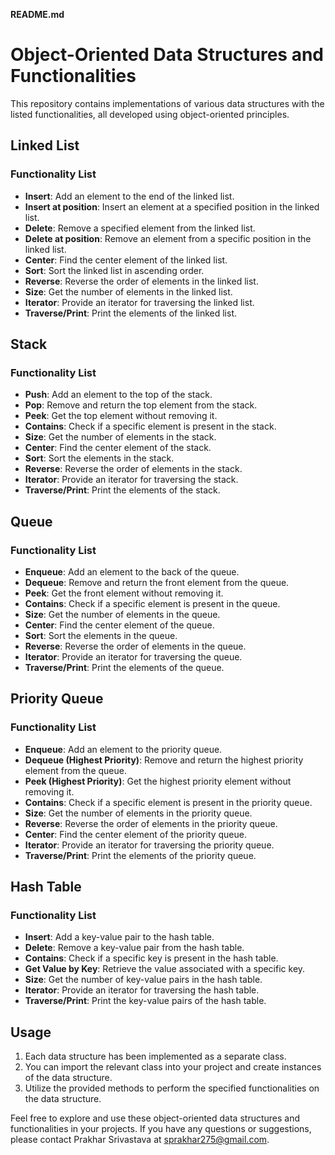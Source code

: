 **README.md**

# Object-Oriented Data Structures and Functionalities

This repository contains implementations of various data structures with the listed functionalities, all developed using object-oriented principles.

## Linked List

### Functionality List

- **Insert**: Add an element to the end of the linked list.
- **Insert at position**: Insert an element at a specified position in the linked list.
- **Delete**: Remove a specified element from the linked list.
- **Delete at position**: Remove an element from a specific position in the linked list.
- **Center**: Find the center element of the linked list.
- **Sort**: Sort the linked list in ascending order.
- **Reverse**: Reverse the order of elements in the linked list.
- **Size**: Get the number of elements in the linked list.
- **Iterator**: Provide an iterator for traversing the linked list.
- **Traverse/Print**: Print the elements of the linked list.

## Stack

### Functionality List

- **Push**: Add an element to the top of the stack.
- **Pop**: Remove and return the top element from the stack.
- **Peek**: Get the top element without removing it.
- **Contains**: Check if a specific element is present in the stack.
- **Size**: Get the number of elements in the stack.
- **Center**: Find the center element of the stack.
- **Sort**: Sort the elements in the stack.
- **Reverse**: Reverse the order of elements in the stack.
- **Iterator**: Provide an iterator for traversing the stack.
- **Traverse/Print**: Print the elements of the stack.

## Queue

### Functionality List

- **Enqueue**: Add an element to the back of the queue.
- **Dequeue**: Remove and return the front element from the queue.
- **Peek**: Get the front element without removing it.
- **Contains**: Check if a specific element is present in the queue.
- **Size**: Get the number of elements in the queue.
- **Center**: Find the center element of the queue.
- **Sort**: Sort the elements in the queue.
- **Reverse**: Reverse the order of elements in the queue.
- **Iterator**: Provide an iterator for traversing the queue.
- **Traverse/Print**: Print the elements of the queue.

## Priority Queue

### Functionality List

- **Enqueue**: Add an element to the priority queue.
- **Dequeue (Highest Priority)**: Remove and return the highest priority element from the queue.
- **Peek (Highest Priority)**: Get the highest priority element without removing it.
- **Contains**: Check if a specific element is present in the priority queue.
- **Size**: Get the number of elements in the priority queue.
- **Reverse**: Reverse the order of elements in the priority queue.
- **Center**: Find the center element of the priority queue.
- **Iterator**: Provide an iterator for traversing the priority queue.
- **Traverse/Print**: Print the elements of the priority queue.

## Hash Table

### Functionality List

- **Insert**: Add a key-value pair to the hash table.
- **Delete**: Remove a key-value pair from the hash table.
- **Contains**: Check if a specific key is present in the hash table.
- **Get Value by Key**: Retrieve the value associated with a specific key.
- **Size**: Get the number of key-value pairs in the hash table.
- **Iterator**: Provide an iterator for traversing the hash table.
- **Traverse/Print**: Print the key-value pairs of the hash table.

## Usage

1. Each data structure has been implemented as a separate class.
2. You can import the relevant class into your project and create instances of the data structure.
3. Utilize the provided methods to perform the specified functionalities on the data structure.

Feel free to explore and use these object-oriented data structures and functionalities in your projects. If you have any questions or suggestions, please contact Prakhar Srivastava at sprakhar275@gmail.com.

